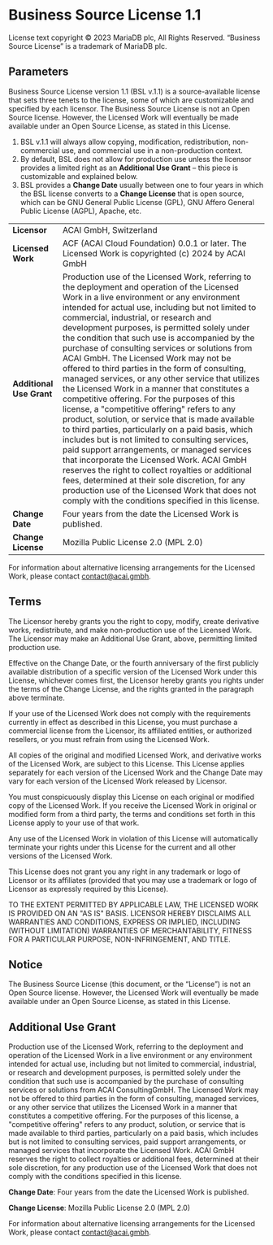 # Business Source License 1.1

License text copyright © 2023 MariaDB plc, All Rights Reserved.
“Business Source License” is a trademark of MariaDB plc.

## Parameters

Business Source License version 1.1 (BSL v.1.1) is a source-available license that sets three tenets to the license, some of which are customizable and specified by each licensor.
The Business Source License is not an Open Source license. However, the Licensed Work will eventually be made available under an Open Source License, as stated in this License.

1. BSL v.1.1 will always allow copying, modification, redistribution, non-commercial use, and commercial use in a non-production context.
2. By default, BSL does not allow for production use unless the licensor provides a limited right as an **Additional Use Grant** – this piece is customizable and explained below.
3. BSL provides a **Change Date** usually between one to four years in which the BSL license converts to a **Change License** that is open source, which can be GNU General Public License (GPL), GNU Affero General Public License (AGPL), Apache, etc.

|                    |                                                                                                     |
|--------------------|-----------------------------------------------------------------------------------------------------|
| **Licensor**       | ACAI GmbH, Switzerland                                                                              |
| **Licensed Work**  | ACF (ACAI Cloud Foundation) 0.0.1 or later. The Licensed Work is copyrighted (c) 2024 by ACAI GmbH  |
| **Additional Use Grant** | Production use of the Licensed Work, referring to the deployment and operation of the Licensed Work in a live environment or any environment intended for actual use, including but not limited to commercial, industrial, or research and development purposes, is permitted solely under the condition that such use is accompanied by the purchase of consulting services or solutions from ACAI GmbH. The Licensed Work may not be offered to third parties in the form of consulting, managed services, or any other service that utilizes the Licensed Work in a manner that constitutes a competitive offering. For the purposes of this license, a "competitive offering" refers to any product, solution, or service that is made available to third parties, particularly on a paid basis, which includes but is not limited to consulting services, paid support arrangements, or managed services that incorporate the Licensed Work. ACAI GmbH reserves the right to collect royalties or additional fees, determined at their sole discretion, for any production use of the Licensed Work that does not comply with the conditions specified in this license. |
| **Change Date**    | Four years from the date the Licensed Work is published.                                            |
| **Change License** | Mozilla Public License 2.0 (MPL 2.0)                                                                |

For information about alternative licensing arrangements for the Licensed Work, please contact <contact@acai.gmbh>.

## Terms

The Licensor hereby grants you the right to copy, modify, create derivative works, redistribute, and make non-production use of the Licensed Work. The Licensor may make an Additional Use Grant, above, permitting limited production use.

Effective on the Change Date, or the fourth anniversary of the first publicly available distribution of a specific version of the Licensed Work under this License, whichever comes first, the Licensor hereby grants you rights under the terms of the Change License, and the rights granted in the paragraph above terminate.

If your use of the Licensed Work does not comply with the requirements currently in effect as described in this License, you must purchase a commercial license from the Licensor, its affiliated entities, or authorized resellers, or you must refrain from using the Licensed Work.

All copies of the original and modified Licensed Work, and derivative works of the Licensed Work, are subject to this License. This License applies separately for each version of the Licensed Work and the Change Date may vary for each version of the Licensed Work released by Licensor.

You must conspicuously display this License on each original or modified copy of the Licensed Work. If you receive the Licensed Work in original or modified form from a third party, the terms and conditions set forth in this License apply to your use of that work.

Any use of the Licensed Work in violation of this License will automatically terminate your rights under this License for the current and all other versions of the Licensed Work.

This License does not grant you any right in any trademark or logo of Licensor or its affiliates (provided that you may use a trademark or logo of Licensor as expressly required by this License).

TO THE EXTENT PERMITTED BY APPLICABLE LAW, THE LICENSED WORK IS PROVIDED ON AN "AS IS" BASIS. LICENSOR HEREBY DISCLAIMS ALL WARRANTIES AND CONDITIONS, EXPRESS OR IMPLIED, INCLUDING (WITHOUT LIMITATION) WARRANTIES OF MERCHANTABILITY, FITNESS FOR A PARTICULAR PURPOSE, NON-INFRINGEMENT, AND TITLE.

## Notice

The Business Source License (this document, or the “License”) is not an Open Source license. However, the Licensed Work will eventually be made available under an Open Source License, as stated in this License.

## Additional Use Grant

Production use of the Licensed Work, referring to the deployment and operation of the Licensed Work in a live environment or any environment intended for actual use, including but not limited to commercial, industrial, or research and development purposes, is permitted solely under the condition that such use is accompanied by the purchase of consulting services or solutions from ACAI ConsultingGmbH. The Licensed Work may not be offered to third parties in the form of consulting, managed services, or any other service that utilizes the Licensed Work in a manner that constitutes a competitive offering. For the purposes of this license, a "competitive offering" refers to any product, solution, or service that is made available to third parties, particularly on a paid basis, which includes but is not limited to consulting services, paid support arrangements, or managed services that incorporate the Licensed Work. ACAI GmbH reserves the right to collect royalties or additional fees, determined at their sole discretion, for any production use of the Licensed Work that does not comply with the conditions specified in this license.

**Change Date**: Four years from the date the Licensed Work is published.

**Change License**: Mozilla Public License 2.0 (MPL 2.0)

For information about alternative licensing arrangements for the Licensed Work, please contact <contact@acai.gmbh>.
